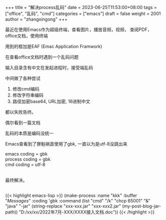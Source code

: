 +++
title = "解决process乱码"
date = 2023-06-25T11:53:00+08:00
tags = ["office", "乱码", "cmd"]
categories = ["emacs"]
draft = false
weight = 2001
author = "zhangxingong"
+++

最近在使用Emacs作为超级终端，查看图片，播放音频，视频，
查阅PDF，office文档，使用终端

用到的框加是EAF (Emac Application Framwork)

在查看office文档时遇到一个乱码问题

输入目录含有中文在发起进程时，接受端乱码

中间做了各种尝试

1.  修改cmd编码
2.  修改字符串编码
3.  路径加密base64, URL加密, 16进制中文

都以失败告终。

偶尔看到一篇文档

乱码的本质是编码没统一

Emacs查看到了罪魁祸首使用了gbk, 一直以为是utf-8没跳出来

emacs coding = gbk<br>
process coding = gbk<br>
cmd coding = utf-8<br><br>

最终解决。<br><br>

{{< highlight emacs-lisp >}}
(make-process
 :name "kkk"
 :buffer "*Messages*"
 :coding 'gbk
 :command (list "cmd" "/k" "chcp 65001" "&" "java" "-jar"
                (string-replace "xxx-xxx.jar" "xxx-xxx2.jar"
                                (my-post-blog-jar-path))
                "D:/xx/xx/2022年7月-XXX/XXXX接入文档.doc"))
{{< /highlight >}}
